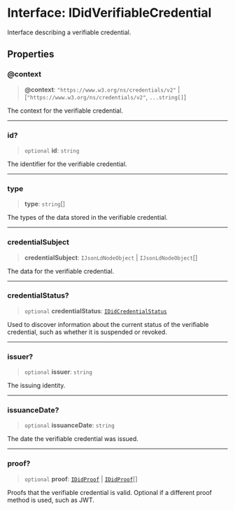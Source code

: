 # Interface: IDidVerifiableCredential

Interface describing a verifiable credential.

## Properties

### @context

> **@context**: `"https://www.w3.org/ns/credentials/v2"` \| [`"https://www.w3.org/ns/credentials/v2"`, `...string[]`]

The context for the verifiable credential.

***

### id?

> `optional` **id**: `string`

The identifier for the verifiable credential.

***

### type

> **type**: `string`[]

The types of the data stored in the verifiable credential.

***

### credentialSubject

> **credentialSubject**: `IJsonLdNodeObject` \| `IJsonLdNodeObject`[]

The data for the verifiable credential.

***

### credentialStatus?

> `optional` **credentialStatus**: [`IDidCredentialStatus`](IDidCredentialStatus.md)

Used to discover information about the current status of the
verifiable credential, such as whether it is suspended or revoked.

***

### issuer?

> `optional` **issuer**: `string`

The issuing identity.

***

### issuanceDate?

> `optional` **issuanceDate**: `string`

The date the verifiable credential was issued.

***

### proof?

> `optional` **proof**: [`IDidProof`](IDidProof.md) \| [`IDidProof`](IDidProof.md)[]

Proofs that the verifiable credential is valid.
Optional if a different proof method is used, such as JWT.
